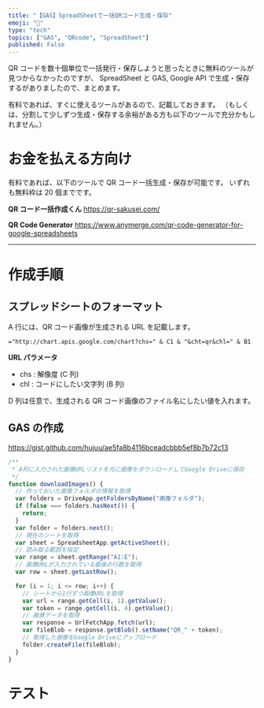 ```yaml
---
title: "【GAS】SpreadSheetで一括QRコード生成・保存"
emoji: "🏁"
type: "tech"
topics: ["GAS", "QRcode", "SpreadSheet"]
published: False
---
```


QR コードを数十個単位で一括発行・保存しようと思ったときに無料のツールが見つからなかったのですが、
SpreadSheet と GAS, Google API で生成・保存するがありましたので、まとめます。

有料であれば、すぐに使えるツールがあるので、記載しておきます。
（もしくは、分割して少しずつ生成・保存する余裕がある方も以下のツールで充分かもしれません。）

# お金を払える方向け

有料であれば、以下のツールで QR コード一括生成・保存が可能です。
いずれも無料枠は 20 個までです。

**QR コード一括作成くん**
https://qr-sakusei.com/

**QR Code Generator**
https://www.anymerge.com/qr-code-generator-for-google-spreadsheets

---

# 作成手順

## スプレッドシートのフォーマット

A 行には、QR コード画像が生成される URL を記載します。

`="http://chart.apis.google.com/chart?chs=" & C1 & "&cht=qr&chl=" & B1`

**URL パラメータ**

- chs : 解像度 (C 列)
- chl : コードにしたい文字列 (B 列)

D 列は任意で、生成される QR コード画像のファイル名にしたい値を入れます。

## GAS の作成

https://gist.github.com/hujuu/ae5fa8b4116bceadcbbb5ef8b7b72c13

```js
/**
 * A列に入力された画像URLリストを元に画像をダウンロードしてGoogle Driveに保存
 */
function downloadImages() {
  // 作っておいた画像フォルダの情報を取得
  var folders = DriveApp.getFoldersByName("画像フォルダ");
  if (false === folders.hasNext()) {
    return;
  }
  var folder = folders.next();
  // 現在のシートを取得
  var sheet = SpreadsheetApp.getActiveSheet();
  // 読み取る範囲を指定
  var range = sheet.getRange("A1:E");
  // 画像URLが入力されている最後の行数を取得
  var row = sheet.getLastRow();

  for (i = 1; i <= row; i++) {
    // シートから1行ずつ画像URLを取得
    var url = range.getCell(i, 1).getValue();
    var token = range.getCell(i, 4).getValue();
    // 画像データを取得
    var response = UrlFetchApp.fetch(url);
    var fileBlob = response.getBlob().setName("QR_" + token);
    // 取得した画像をGoogle Driveにアップロード
    folder.createFile(fileBlob);
  }
}
```

# テスト
